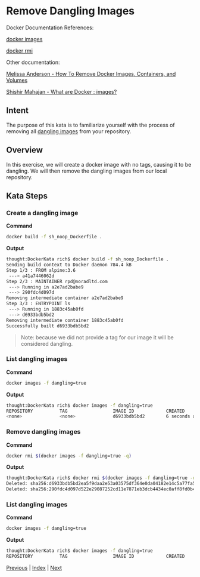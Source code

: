 # Remove Dangling Images

Docker Documentation References:

[docker images](https://docs.docker.com/engine/reference/commandline/images/)

[docker rmi](https://docs.docker.com/engine/reference/commandline/rmi/)

Other documentation:

[Melissa Anderson - How To Remove Docker Images, Containers, and Volumes](https://www.digitalocean.com/community/tutorials/how-to-remove-docker-images-containers-and-volumes)

[Shishir Mahajan - What are Docker <none>:<none> images?](http://www.projectatomic.io/blog/2015/07/what-are-docker-none-none-images/)
## Intent

The purpose of this kata is to familiarize yourself with the process of removing all [dangling images](http://www.projectatomic.io/blog/2015/07/what-are-docker-none-none-images/) from your repository.

## Overview

In this exercise, we will create a docker image with no tags, causing it to be dangling. We will then remove the dangling images from our local repository.

## Kata Steps

### Create a dangling image

**Command**

```bash
docker build -f sh_noop_Dockerfile .
```

**Output**
```bash
thought:DockerKata rich$ docker build -f sh_noop_Dockerfile .
Sending build context to Docker daemon 784.4 kB
Step 1/3 : FROM alpine:3.6
 ---> a41a7446062d
Step 2/3 : MAINTAINER rpd@noradltd.com
 ---> Running in a2e7ad2babe9
 ---> 290fdc4d097d
Removing intermediate container a2e7ad2babe9
Step 3/3 : ENTRYPOINT ls
 ---> Running in 1883c45ab0fd
 ---> d6933bdb5bd2
Removing intermediate container 1883c45ab0fd
Successfully built d6933bdb5bd2
```

> Note: because we did not provide a tag for our image it will be considered dangling.

### List dangling images

**Command**

```bash
docker images -f dangling=true
```

**Output**

```bash
thought:DockerKata rich$ docker images -f dangling=true
REPOSITORY          TAG                 IMAGE ID            CREATED             SIZE
<none>              <none>              d6933bdb5bd2        6 seconds ago       3.97 MB
```

### Remove dangling images

**Command**

```bash
docker rmi $(docker images -f dangling=true -q)
```

**Output**

```bash
thought:DockerKata rich$ docker rmi $(docker images -f dangling=true -q)
Deleted: sha256:d6933bdb5bd2ea5f9daa2e53a03575df364e0da04182e14c5a77fa59e2fc0576
Deleted: sha256:290fdc4d097d522e29087252cd11e7871eb3dcb4434ec0aff8fd0b4ecf176c57
```

### List dangling images

**Command**

```bash
docker images -f dangling=true
```

**Output**

```bash
thought:DockerKata rich$ docker images -f dangling=true
REPOSITORY          TAG                 IMAGE ID            CREATED             SIZE
```

[Previous](24_remove_exited_containers.md) | [Index](README.md) | [Next](26_remove_all_images.md)

